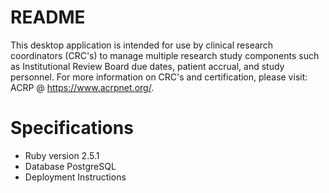 # README

This desktop application is intended for use by clinical research coordinators (CRC's) to manage multiple research study components such as Institutional Review Board due dates, patient accrual, and study personnel. For more information on CRC's and certification, please visit: ACRP @ https://www.acrpnet.org/.

# Specifications
* Ruby version 2.5.1
* Database PostgreSQL
* Deployment Instructions